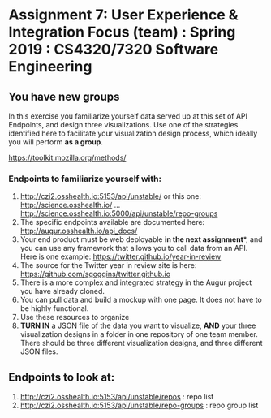 # Assignment 7: User Experience & Integration Focus (team) : Spring 2019 : CS4320/7320 Software Engineering

## You have new groups
In this exercise you familiarize yourself data served up at this set of API Endpoints, and design three visualizations. Use one of the strategies identified here to facilitate your visualization design process, which ideally you will perform **as a group**. 

https://toolkit.mozilla.org/methods/

### Endpoints to familiarize yourself with:  
1. http://czi2.osshealth.io:5153/api/unstable/  or this one: http://science.osshealth.io/ ... http://science.osshealth.io:5000/api/unstable/repo-groups 
2. The specific endpoints available are documented here: http://augur.osshealth.io/api_docs/
3. Your end product must be web deployable **in the next assignment***, and you can use any framework that allows you to call data from an API. Here is one example: https://twitter.github.io/year-in-review 
4. The source for the Twitter year in review site is here: https://github.com/sgoggins/twitter.github.io
5. There is a more complex and integrated strategy in the Augur project you have already cloned. 
6. You can pull data and build a mockup with one page. It does not have to be highly functional. 
7. Use these resources to organize 
8. **TURN IN** a JSON file of the data you want to visualize, **AND** your three visualization designs in a folder in one repository of one team member. There should be three different visualization designs, and three different JSON files. 

## Endpoints to look at: 
1. http://czi2.osshealth.io:5153/api/unstable/repos : repo list
2. http://czi2.osshealth.io:5153/api/unstable/repo-groups : repo group list 




